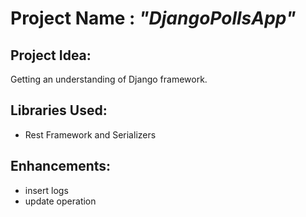 # Project Name : *"DjangoPollsApp"*

## Project Idea:
Getting an understanding of Django framework.

## Libraries Used:
* Rest Framework and Serializers

## Enhancements:
* insert logs
* update operation
